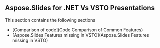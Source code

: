 ## Aspose.Slides for .NET Vs VSTO Presentations

This section contains the following sections
* [Comparison of code](Code Comparison of Common Features)
* [Aspose.Slides Features missing in VSTO](Aspose.Slides Features missing in VSTO)
